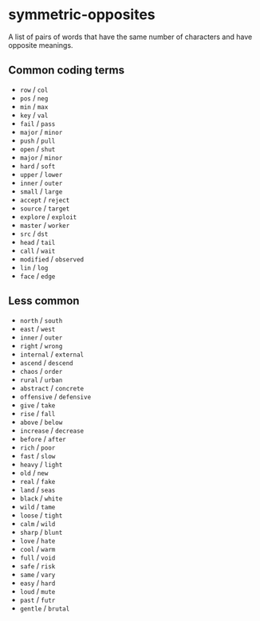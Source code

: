 # symmetric-opposites
A list of pairs of words that have the same number of characters and have opposite meanings.

## Common coding terms

 * `row` / `col`
 * `pos` / `neg`
 * `min` / `max`
 * `key` / `val`
 * `fail` / `pass`
 * `major` / `minor`
 * `push` / `pull`
 * `open` / `shut`
 * `major` / `minor`
 * `hard` / `soft`
 * `upper` / `lower`
 * `inner` / `outer`
 * `small` / `large`
 * `accept` / `reject`
 * `source` / `target`
 * `explore` / `exploit`
 * `master` / `worker`
 * `src` / `dst`
 * `head` / `tail`
 * `call` / `wait`
 * `modified` / `observed`
 * `lin` / `log`
 * `face` / `edge`

## Less common

 * `north` / `south`
 * `east` / `west`
 * `inner` / `outer`
 * `right` / `wrong`
 * `internal` / `external`
 * `ascend` / `descend`
 * `chaos` / `order`
 * `rural` / `urban`
 * `abstract` / `concrete`
 * `offensive` / `defensive`
 * `give` / `take`
 * `rise` / `fall`
 * `above` / `below`
 * `increase` / `decrease`
 * `before` / `after`
 * `rich` / `poor`
 * `fast` / `slow`
 * `heavy` / `light`
 * `old` / `new`
* `real` / `fake`
* `land` / `seas`
* `black` / `white`
* `wild` / `tame`
* `loose` / `tight`
* `calm` / `wild`
* `sharp` / `blunt`
* `love` / `hate`
* `cool` / `warm`
* `full` / `void`
* `safe` / `risk`
* `same` / `vary`
* `easy` / `hard`
* `loud` / `mute`
* `past` / `futr`
* `gentle` / `brutal`
